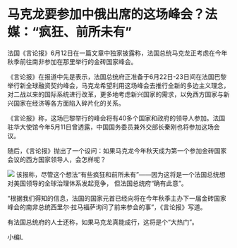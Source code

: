 

# 马克龙要参加中俄出席的这场峰会？法媒：“疯狂、前所未有”

法国《言论报》6月12日在一篇文章中独家披露称，法国总统马克龙正考虑在今年秋季前往南非参加在那里举行的金砖国家峰会。

《言论报》在报道中先是表示，法国总统府正准备于6月22日-23日间在法国巴黎举行新全球融资契约峰会，马克龙希望利用这场峰会去推行全新的多边主义理念，对二战以来的国际系统进行改革，更多地考虑新兴国家的需求，以免西方国家与新兴国家在经济等各方面陷入碎片化的关系。

《言论报》称，这场巴黎举行的峰会将有40多个国家和政府的领导人参加。法国驻华大使馆今年5月11日曾透露，中国国务委员兼外交部长秦刚也将参加这场会议。

随后，《言论报》抛出了一个设问：如果马克龙今年秋天成为第一个参加金砖国家会议的西方国家领导人，会怎样呢？

![](https://inews.gtimg.com/news_bt/OQTb9_CnRpA_ro2vTpkSU-olrMcaO1YnvHoikirJ7IXuIAA/1000)
该报称，尽管这个想法“有些疯狂和前所未有”——因为这将是一个法国总统想对美国领导的全球治理体系发起竞争， 但法国总统府“确有此意”。

“根据我们得知的信息，法国的国家元首已经向将在今年秋季主办下一届金砖国家峰会的南非总统西里尔·拉马福萨询问了前来参会的事”，《言论报》写道。

有法国总统府的人士还称，如果马克龙真能成行，这将是个“大热门”。

小编L

